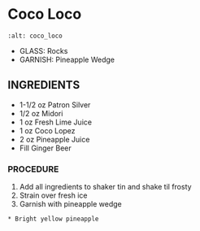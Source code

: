 # Coco Loco

```{image} ../../images/cocoLoco.jpg
:alt: coco_loco
```

* GLASS: Rocks
* GARNISH: Pineapple Wedge

## INGREDIENTS
* 1-1/2 oz  Patron Silver
* 1/2 oz    Midori
* 1 oz      Fresh Lime Juice
* 1 oz      Coco Lopez
* 2 oz      Pineapple Juice
* Fill      Ginger Beer

### PROCEDURE
1. Add all ingredients to shaker tin and shake til frosty
2. Strain over fresh ice
3. Garnish with pineapple wedge

```{important}
* Bright yellow pineapple
```
